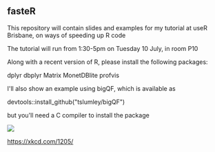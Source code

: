 ## fasteR

This repository will contain slides and examples for my tutorial at useR Brisbane, on ways of speeding up R code

The tutorial will run from 1:30-5pm on Tuesday 10 July, in room P10


Along with a recent version of R, please install the following packages:

dplyr
dbplyr
Matrix 
MonetDBlite
profvis


I'll also show an example using bigQF, which is available as

devtools::install_github("tslumley/bigQF")

but you'll need a C compiler to install the package


![](https://imgs.xkcd.com/comics/is_it_worth_the_time.png)

<https://xkcd.com/1205/>
